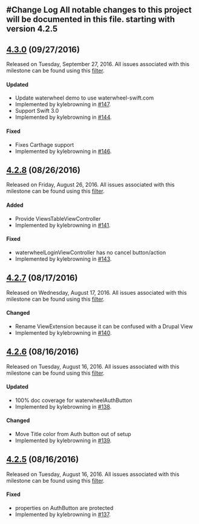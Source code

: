 #Change Log
All notable changes to this project will be documented in this file. starting with version 4.2.5
--- 

## [4.3.0](https://github.com/Acquia/waterwheel-swift/releases/tag/4.3.0) (09/27/2016)
Released on Tuesday, September 27, 2016. All issues associated with this milestone can be found using this [filter](https://github.com/Acquia/waterwheel-swift/issues?q=milestone%3A4.3.0+is%3Aclosed).

#### Updated
* Update waterwheel demo to use waterwheel-swift.com
 * Implemented by kylebrowning in [#147](https://github.com/acquia/waterwheel-swift/issues/147).
* Support Swift 3.0
 * Implemented by kylebrowning in [#144](https://github.com/acquia/waterwheel-swift/issues/144).

#### Fixed
* Fixes Carthage support
 * Implemented by kylebrowning in [#146](https://github.com/acquia/waterwheel-swift/issues/146).
 

## [4.2.8](https://github.com/Acquia/waterwheel-swift/releases/tag/4.2.8) (08/26/2016)
Released on Friday, August 26, 2016. All issues associated with this milestone can be found using this [filter](https://github.com/Acquia/waterwheel-swift/issues?q=milestone%3A4.2.8+is%3Aclosed).

#### Added
* Provide ViewsTableViewController
 * Implemented by kylebrowning in [#141](https://github.com/acquia/waterwheel-swift/issues/141).

#### Fixed
* waterwheelLoginViewController has no cancel button/action
 * Implemented by kylebrowning in [#143](https://github.com/acquia/waterwheel-swift/issues/143).
 

## [4.2.7](https://github.com/Acquia/waterwheel-swift/releases/tag/4.2.7) (08/17/2016)
Released on Wednesday, August 17, 2016. All issues associated with this milestone can be found using this [filter](https://github.com/Acquia/waterwheel-swift/issues?q=milestone%3A4.2.7+is%3Aclosed).

#### Changed
* Rename ViewExtension because it can be confused with a Drupal View
 * Implemented by kylebrowning in [#140](https://github.com/acquia/waterwheel-swift/issues/140).
 

## [4.2.6](https://github.com/Acquia/waterwheel-swift/releases/tag/4.2.6) (08/16/2016)
Released on Tuesday, August 16, 2016. All issues associated with this milestone can be found using this [filter](https://github.com/Acquia/waterwheel-swift/issues?q=milestone%3A4.2.6+is%3Aclosed).

#### Updated
* 100% doc coverage for waterwheelAuthButton
 * Implemented by kylebrowning in [#138](https://github.com/acquia/waterwheel-swift/issues/138).

#### Changed
* Move Title color from Auth button out of setup
 * Implemented by kylebrowning in [#139](https://github.com/acquia/waterwheel-swift/issues/139).
 
 

## [4.2.5](https://github.com/Acquia/waterwheel-swift/releases/tag/4.2.5) (08/16/2016)
Released on Tuesday, August 16, 2016. All issues associated with this milestone can be found using this [filter](https://github.com/Acquia/waterwheel-swift/issues?q=milestone%3A4.2.5+is%3Aclosed).

#### Fixed
* properties on AuthButton are protected
 * Implemented by kylebrowning in [#137](https://github.com/acquia/waterwheel-swift/issues/137).
